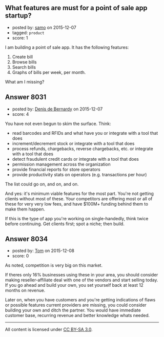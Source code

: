 ## What features are must for a point of sale app startup?

- posted by: [samo](https://stackexchange.com/users/2421464/samo) on 2015-12-07
- tagged: `product`
- score: 1

I am building a point of sale app. It has the following features:
 
1. Create bill
2. Browse bills
3. Search bills 
4. Graphs of bills per week, per month. 

What am I missing? 


## Answer 8031

- posted by: [Denis de Bernardy](https://stackexchange.com/users/182468/denis-de-bernardy) on 2015-12-07
- score: 4

You have not even begun to skim the surface. Think:

- read barcodes and RFIDs and what have you or integrate with a tool that does
- increment/decrement stock or integrate with a tool that does
- process refunds, chargebacks, reverse chargebacks, etc. or integrate with a tool that does
- detect fraudulent credit cards or integrate with a tool that does
- permission management across the organization
- provide financial reports for store operators
- provide productivity stats on operators (e.g. transactions per hour)

The list could go on, and on, and on.

And yes: it's minimum viable features for the most part. You're not getting clients without most of these. Your competitors are offering most or all of these for very very low fees, and have $100M+ funding behind them to make them happen.

If this is the type of app you're working on single-handedly, think twice before continuing. Get clients first; spot a niche; then build.


## Answer 8034

- posted by: [Tom](https://stackexchange.com/users/1841165/tom) on 2015-12-08
- score: 0

As noted, competition is very big on this market. 

If theres only 16% businesses using these in your area, you should consider making reseller-affiliate deal with one of the vendors and start selling today. If you go ahead and build your own, you set yourself back at least 12 months on revenue.

Later on, when you have customers and you're getting indications of flaws or possible features current providers are missing, you could consider building your own and ditch the partner. You would have immediate customer base, recurring revenue and better knowledge whats needed.




---

All content is licensed under [CC BY-SA 3.0](https://creativecommons.org/licenses/by-sa/3.0/).
